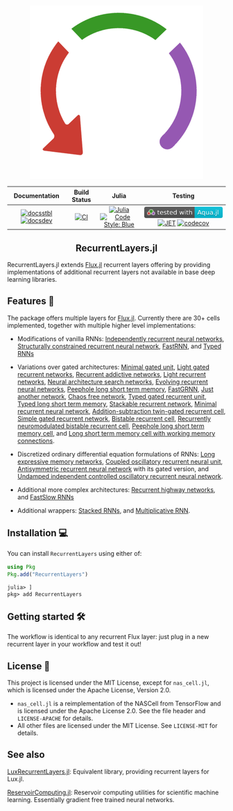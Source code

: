 <p align="center">
    <img width="400px" src="docs/src/assets/logo.png"/>
</p>

<div align="center">


| **Documentation** | **Build Status** | **Julia** | **Testing** |
|:-----------------:|:----------------:|:---------:|:-----------:|
| [![docsstbl][docs-stbl]][docsstbl-url] [![docsdev][docs-dev]][docsdev-url] | [![CI][ci-img]][ci-url] | [![Julia][julia-img]][julia-url] [![Code Style: Blue][style-img]][style-url] | [![Aqua QA][aqua-img]][aqua-url] [![JET][jet-img]][jet-url] [![codecov][cc-img]][cc-url] |

[docs-stbl]: https://img.shields.io/badge/docs-stable-blue.svg
[docsstbl-url]: https://MartinuzziFrancesco.github.io/RecurrentLayers.jl/stable/

[docs-dev]: https://img.shields.io/badge/docs-dev-blue.svg
[docsdev-url]: https://MartinuzziFrancesco.github.io/RecurrentLayers.jl/dev/

[ci-img]: https://github.com/MartinuzziFrancesco/RecurrentLayers.jl/actions/workflows/CI.yml/badge.svg?branch=main
[ci-url]: https://github.com/MartinuzziFrancesco/RecurrentLayers.jl/actions/workflows/CI.yml?query=branch%3Amain

[cc-img]: https://codecov.io/gh/MartinuzziFrancesco/RecurrentLayers.jl/branch/main/graph/badge.svg
[cc-url]: https://codecov.io/gh/MartinuzziFrancesco/RecurrentLayers.jl

[julia-img]: https://img.shields.io/badge/julia-v1.10+-blue.svg
[julia-url]: https://julialang.org/

[style-img]: https://img.shields.io/static/v1?label=code%20style&message=SciML&color=9558b2&labelColor=389826
[style-url]: https://github.com/SciML/SciMLStyle

[aqua-img]: https://raw.githubusercontent.com/JuliaTesting/Aqua.jl/master/badge.svg
[aqua-url]: https://github.com/JuliaTesting/Aqua.jl

[jet-img]: https://img.shields.io/badge/%E2%9C%88%EF%B8%8F%20tested%20with%20-%20JET.jl%20-%20red
[jet-url]: https://github.com/aviatesk/JET.jl


</div>

<div align="center">
    <h2>RecurrentLayers.jl</h2>
</div>

RecurrentLayers.jl extends [Flux.jl](https://github.com/FluxML/Flux.jl)
recurrent layers offering by providing implementations of additional
recurrent layers not available in base deep learning libraries.

## Features 🚀

The package offers multiple layers for [Flux.jl](https://github.com/FluxML/Flux.jl).
Currently there are 30+ cells implemented, together with multiple higher
level implementations:
 - Modifications of vanilla RNNs:
   [Independently recurrent neural networks](https://arxiv.org/abs/1803.04831),
   [Structurally constrained recurrent neural network](https://arxiv.org/pdf/1412.7753),
   [FastRNN](https://arxiv.org/pdf/1901.02358), and
   [Typed RNNs](https://arxiv.org/abs/1602.02218)

 - Variations over gated architectures:
   [Minimal gated unit](https://arxiv.org/abs/1603.09420),
   [Light gated recurrent networks](https://arxiv.org/abs/1803.10225),
   [Recurrent addictive networks](https://arxiv.org/abs/1705.07393),
   [Light recurrent networks](https://www.mdpi.com/2079-9292/13/16/3204),
   [Neural architecture search networks](https://arxiv.org/abs/1611.01578),
   [Evolving recurrent neural networks](https://proceedings.mlr.press/v37/jozefowicz15.pdf),
   [Peephole long short term memory](https://www.jmlr.org/papers/volume3/gers02a/gers02a.pdf),
   [FastGRNN](https://arxiv.org/pdf/1901.02358),
   [Just another network](https://arxiv.org/abs/1804.04849),
   [Chaos free network](https://arxiv.org/abs/1612.06212),
   [Typed gated recurrent unit](https://arxiv.org/abs/1602.02218),
   [Typed long short term memory](https://arxiv.org/abs/1602.02218),
   [Stackable recurrent network](https://arxiv.org/abs/1911.11033),
   [Minimal recurrent neural network](https://arxiv.org/abs/1711.06788),
   [Addition-subtraction twin-gated recurrent cell](https://arxiv.org/abs/1810.12546),
   [Simple gated recurrent network](https://doi.org/10.1049/gtd2.12056), [Bistable recurrent cell](https://doi.org/10.1371/journal.pone.0252676),
   [Recurrently neuromodulated bistable recurrent cell](https://doi.org/10.1371/journal.pone.0252676),
   [Peephole long short term memory cell](https://www.jmlr.org/papers/volume3/gers02a/gers02a.pdf), and
   [Long short term memory cell with working memory connections](https://arxiv.org/abs/2109.00020).

 - Discretized ordinary differential equation formulations of RNNs:
   [Long expressive memory networks](https://arxiv.org/pdf/2110.04744), 
   [Coupled oscillatory recurrent neural unit](https://arxiv.org/abs/2010.00951),
   [Antisymmetric recurrent neural network](https://arxiv.org/abs/1902.09689) with its gated version, and
   [Undamped independent controlled oscillatory recurrent neural network](https://arxiv.org/abs/2010.00951).

 - Additional more complex architectures:
   [Recurrent highway networks](https://arxiv.org/pdf/1607.03474),
   and [FastSlow RNNs](https://arxiv.org/abs/1705.08639)

 - Additional wrappers: [Stacked RNNs](https://arxiv.org/pdf/1312.6026), and
 [Multiplicative RNN](https://icml.cc/2011/papers/524_icmlpaper.pdf).



## Installation 💻

You can install `RecurrentLayers` using either of:

```julia
using Pkg
Pkg.add("RecurrentLayers")
```

```julia_repl
julia> ]
pkg> add RecurrentLayers
```

## Getting started 🛠️

The workflow is identical to any recurrent Flux layer: just plug in a new recurrent layer in your workflow and test it out!

## License 📜

This project is licensed under the MIT License, except for `nas_cell.jl`, which is licensed under the Apache License, Version 2.0.

- `nas_cell.jl` is a reimplementation of the NASCell from TensorFlow and is licensed under the Apache License 2.0. See the file header and `LICENSE-APACHE` for details.
- All other files are licensed under the MIT License. See `LICENSE-MIT` for details.


## See also

[LuxRecurrentLayers.jl](https://github.com/MartinuzziFrancesco/LuxRecurrentLayers.jl):
Equivalent library, providing recurrent layers for Lux.jl.

[ReservoirComputing.jl](https://github.com/SciML/ReservoirComputing.jl):
Reservoir computing utilities for scientific machine learning.
Essentially gradient free trained neural networks.